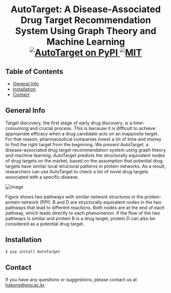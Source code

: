 <h1 align="center">
  AutoTarget: A Disease-Associated Drug Target Recommendation System Using Graph Theory and Machine Learning
  <br/>
    <a href="https://pypi.org/project/autotarget/">
        <img src="https://img.shields.io/badge/pypi-1.0.0.0-green" alt="AutoTarget on PyPI">
    </a>
    <a href="">
        <img src="https://img.shields.io/badge/license-MIT-blue" alt="MIT">
    </a>
</h1>

## Table of Contents

* [General Info](#general-info)
* [Installation](#installation)
* [Contact](#Contact)

## General Info
Target discovery, the first stage of early drug discovery, is a time-consuming and crucial process. This is because it is difficult to achieve appropriate efficacy when a drug candidate acts on an inapposite target. For that reason, pharmaceutical companies invest a lot of time and money to find the right target from the beginning. We present AutoTarget, a disease-associated drug target recommendation system using graph theory and machine learning. AutoTarget predicts the structurally equivalent nodes of drug targets on the market, based on the assumption that potential drug targets have similar local structural patterns in protein networks. As a result, researchers can use AutoTarget to check a list of novel drug targets associated with a specific disease.

![image](https://user-images.githubusercontent.com/65825773/216899986-8096cca8-0bd9-40ab-955d-4898c2864767.png)

Figure shows two pathways with similar network structures in the protein-protein network (PPI). B and D are structurally equivalent nodes in the two pathways that lead to different reactions. Both nodes are at the end of each pathway, which leads directly to each phenomenon. If the flow of the two pathways is similar and protein B is a drug target, protein D can also be considered as a potential drug target.


## Installation
```bash
$ pip install AutoTarget
```

## Contact
If you have any questions or suggestions, please contact us at hskong@snu.ac.kr.
